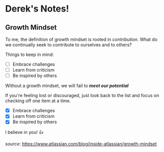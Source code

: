 # Derek's Notes!

## Growth Mindset

To me, the definition of growth mindset is rooted in *contribution*. What do we continually seek to contribute to ourselves and to others?

Things to keep in mind:

- [ ] Embrace challenges
- [ ] Learn from criticism
- [ ] Be inspired by others

Without a growth mindset, we will fail to ***meet our potential***

If you're feeling lost or discouraged, just look back to the list and focus on checking off one item at a time.
- [x] Embrace challenges
- [x] Learn from criticism
- [x] Be inspired by others

I believe in you! 👍

*source*: https://www.atlassian.com/blog/inside-atlassian/growth-mindset

